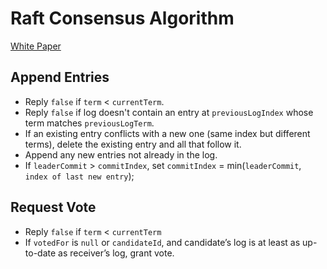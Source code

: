 # Raft Consensus Algorithm

[White Paper](https://raft.github.io/raft.pdf)

## Append Entries
    
* Reply `false` if `term` < `currentTerm`.
* Reply `false` if log doesn't contain an entry at `previousLogIndex` whose term matches `previousLogTerm`.
* If an existing entry conflicts with a new one (same index but different terms), delete the existing entry and all that follow it.
* Append any new entries not already in the log.
* If `leaderCommit` > `commitIndex`, set `commitIndex` = min(`leaderCommit`, `index of last new entry`);

## Request Vote

* Reply `false` if `term` < `currentTerm`
* If `votedFor` is `null` or `candidateId`, and candidate’s log is at least as up-to-date as receiver’s log, grant vote.
